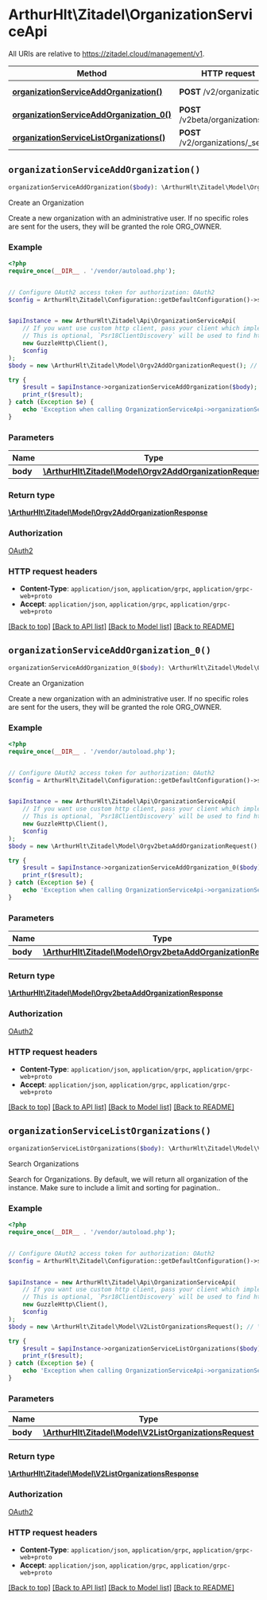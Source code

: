 # ArthurHlt\Zitadel\OrganizationServiceApi

All URIs are relative to https://zitadel.cloud/management/v1.

Method | HTTP request | Description
------------- | ------------- | -------------
[**organizationServiceAddOrganization()**](OrganizationServiceApi.md#organizationServiceAddOrganization) | **POST** /v2/organizations | Create an Organization
[**organizationServiceAddOrganization_0()**](OrganizationServiceApi.md#organizationServiceAddOrganization_0) | **POST** /v2beta/organizations | Create an Organization
[**organizationServiceListOrganizations()**](OrganizationServiceApi.md#organizationServiceListOrganizations) | **POST** /v2/organizations/_search | Search Organizations


## `organizationServiceAddOrganization()`

```php
organizationServiceAddOrganization($body): \ArthurHlt\Zitadel\Model\Orgv2AddOrganizationResponse
```

Create an Organization

Create a new organization with an administrative user. If no specific roles are sent for the users, they will be granted the role ORG_OWNER.

### Example

```php
<?php
require_once(__DIR__ . '/vendor/autoload.php');


// Configure OAuth2 access token for authorization: OAuth2
$config = ArthurHlt\Zitadel\Configuration::getDefaultConfiguration()->setAccessToken('YOUR_ACCESS_TOKEN');


$apiInstance = new ArthurHlt\Zitadel\Api\OrganizationServiceApi(
    // If you want use custom http client, pass your client which implements `Psr\Http\Client\ClientInterface`.
    // This is optional, `Psr18ClientDiscovery` will be used to find http client. For instance `GuzzleHttp\Client` implements that interface
    new GuzzleHttp\Client(),
    $config
);
$body = new \ArthurHlt\Zitadel\Model\Orgv2AddOrganizationRequest(); // \ArthurHlt\Zitadel\Model\Orgv2AddOrganizationRequest

try {
    $result = $apiInstance->organizationServiceAddOrganization($body);
    print_r($result);
} catch (Exception $e) {
    echo 'Exception when calling OrganizationServiceApi->organizationServiceAddOrganization: ', $e->getMessage(), PHP_EOL;
}
```

### Parameters

Name | Type | Description  | Notes
------------- | ------------- | ------------- | -------------
 **body** | [**\ArthurHlt\Zitadel\Model\Orgv2AddOrganizationRequest**](../Model/Orgv2AddOrganizationRequest.md)|  |

### Return type

[**\ArthurHlt\Zitadel\Model\Orgv2AddOrganizationResponse**](../Model/Orgv2AddOrganizationResponse.md)

### Authorization

[OAuth2](../../README.md#OAuth2)

### HTTP request headers

- **Content-Type**: `application/json`, `application/grpc`, `application/grpc-web+proto`
- **Accept**: `application/json`, `application/grpc`, `application/grpc-web+proto`

[[Back to top]](#) [[Back to API list]](../../README.md#endpoints)
[[Back to Model list]](../../README.md#models)
[[Back to README]](../../README.md)

## `organizationServiceAddOrganization_0()`

```php
organizationServiceAddOrganization_0($body): \ArthurHlt\Zitadel\Model\Orgv2betaAddOrganizationResponse
```

Create an Organization

Create a new organization with an administrative user. If no specific roles are sent for the users, they will be granted the role ORG_OWNER.

### Example

```php
<?php
require_once(__DIR__ . '/vendor/autoload.php');


// Configure OAuth2 access token for authorization: OAuth2
$config = ArthurHlt\Zitadel\Configuration::getDefaultConfiguration()->setAccessToken('YOUR_ACCESS_TOKEN');


$apiInstance = new ArthurHlt\Zitadel\Api\OrganizationServiceApi(
    // If you want use custom http client, pass your client which implements `Psr\Http\Client\ClientInterface`.
    // This is optional, `Psr18ClientDiscovery` will be used to find http client. For instance `GuzzleHttp\Client` implements that interface
    new GuzzleHttp\Client(),
    $config
);
$body = new \ArthurHlt\Zitadel\Model\Orgv2betaAddOrganizationRequest(); // \ArthurHlt\Zitadel\Model\Orgv2betaAddOrganizationRequest

try {
    $result = $apiInstance->organizationServiceAddOrganization_0($body);
    print_r($result);
} catch (Exception $e) {
    echo 'Exception when calling OrganizationServiceApi->organizationServiceAddOrganization_0: ', $e->getMessage(), PHP_EOL;
}
```

### Parameters

Name | Type | Description  | Notes
------------- | ------------- | ------------- | -------------
 **body** | [**\ArthurHlt\Zitadel\Model\Orgv2betaAddOrganizationRequest**](../Model/Orgv2betaAddOrganizationRequest.md)|  |

### Return type

[**\ArthurHlt\Zitadel\Model\Orgv2betaAddOrganizationResponse**](../Model/Orgv2betaAddOrganizationResponse.md)

### Authorization

[OAuth2](../../README.md#OAuth2)

### HTTP request headers

- **Content-Type**: `application/json`, `application/grpc`, `application/grpc-web+proto`
- **Accept**: `application/json`, `application/grpc`, `application/grpc-web+proto`

[[Back to top]](#) [[Back to API list]](../../README.md#endpoints)
[[Back to Model list]](../../README.md#models)
[[Back to README]](../../README.md)

## `organizationServiceListOrganizations()`

```php
organizationServiceListOrganizations($body): \ArthurHlt\Zitadel\Model\V2ListOrganizationsResponse
```

Search Organizations

Search for Organizations. By default, we will return all organization of the instance. Make sure to include a limit and sorting for pagination..

### Example

```php
<?php
require_once(__DIR__ . '/vendor/autoload.php');


// Configure OAuth2 access token for authorization: OAuth2
$config = ArthurHlt\Zitadel\Configuration::getDefaultConfiguration()->setAccessToken('YOUR_ACCESS_TOKEN');


$apiInstance = new ArthurHlt\Zitadel\Api\OrganizationServiceApi(
    // If you want use custom http client, pass your client which implements `Psr\Http\Client\ClientInterface`.
    // This is optional, `Psr18ClientDiscovery` will be used to find http client. For instance `GuzzleHttp\Client` implements that interface
    new GuzzleHttp\Client(),
    $config
);
$body = new \ArthurHlt\Zitadel\Model\V2ListOrganizationsRequest(); // \ArthurHlt\Zitadel\Model\V2ListOrganizationsRequest

try {
    $result = $apiInstance->organizationServiceListOrganizations($body);
    print_r($result);
} catch (Exception $e) {
    echo 'Exception when calling OrganizationServiceApi->organizationServiceListOrganizations: ', $e->getMessage(), PHP_EOL;
}
```

### Parameters

Name | Type | Description  | Notes
------------- | ------------- | ------------- | -------------
 **body** | [**\ArthurHlt\Zitadel\Model\V2ListOrganizationsRequest**](../Model/V2ListOrganizationsRequest.md)|  |

### Return type

[**\ArthurHlt\Zitadel\Model\V2ListOrganizationsResponse**](../Model/V2ListOrganizationsResponse.md)

### Authorization

[OAuth2](../../README.md#OAuth2)

### HTTP request headers

- **Content-Type**: `application/json`, `application/grpc`, `application/grpc-web+proto`
- **Accept**: `application/json`, `application/grpc`, `application/grpc-web+proto`

[[Back to top]](#) [[Back to API list]](../../README.md#endpoints)
[[Back to Model list]](../../README.md#models)
[[Back to README]](../../README.md)
